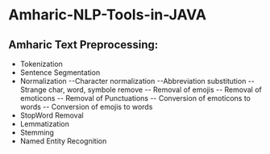 # Amharic-NLP-Tools-in-JAVA
## Amharic Text Preprocessing:
- Tokenization 
- Sentence Segmentation
- Normalization
   --Character normalization 
   --Abbreviation substitution 
   --Strange char, word, symbole remove
  -- Removal of emojis
  -- Removal of emoticons
  -- Removal of Punctuations
  -- Conversion of emoticons to words
  -- Conversion of emojis to words
- StopWord Removal
- Lemmatization
- Stemming 
- Named Entity Recognition 
